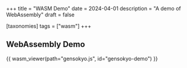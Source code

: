 +++
title = "WASM Demo"
date = 2024-04-01
description = "A demo of WebAssembly"
draft = false

[taxonomies]
tags = ["wasm"]
+++

## WebAssembly Demo

{{ wasm_viewer(path="gensokyo.js", id="gensokyo-demo") }} 
